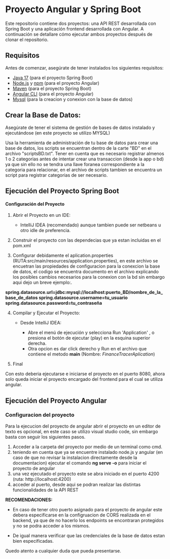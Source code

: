 # Proyecto Angular y Spring Boot

Este repositorio contiene dos proyectos: una API REST desarrollada con Spring Boot y una aplicación frontend desarrollada con Angular. A continuación se detallare cómo ejecutar ambos proyectos después de clonar el repositorio.

## Requisitos

Antes de comenzar, asegúrate de tener instalados los siguientes requisitos:

- [Java 17](https://www.oracle.com/java/technologies/javase-jdk17-downloads.html) (para el proyecto Spring Boot)
- [Node.js](https://nodejs.org/) y [npm](https://www.npmjs.com/) (para el proyecto Angular)
- [Maven](https://maven.apache.org/) (para el proyecto Spring Boot)
- [Angular CLI](https://angular.io/cli) (para el proyecto Angular)
- [Mysql](https://dev.mysql.com/downloads/installer/) (para la creacion y conexion con la base de datos)


## Crear la Base de Datos:

Asegúrate de tener el sistema de gestión de bases de datos instalado y ejecutándose (en este proyecto se utilizo MYSQL)

Usa la herramienta de administración de tu base de datos  para crear una base de datos, los scripts se encuentran dentro de la carte "BD" en el archivo "scriptsBD.txt".
Tener en cuenta que es necesario registrar almenos 1 o 2 categorias antes de intentar crear una transaccion (desde la app o bd) ya que sin ello no se tendra una llave foranea correspondiente a la categoria para relacionar, en el archivo de scripts tambien se encuentra un script para registrar categorias de ser necesario.

## Ejecución del Proyecto Spring Boot

#### Configuración del Proyecto

1. Abrir el Proyecto en un IDE:
    - IntelliJ IDEA (recomendado) aunque tambien puede ser netbeans u otro idle de preferencia.

2.  Construir el proyecto con las dependecias que ya estan incluidas en el pom.xml

3.  Configurar debidamente el aplication.properties (RUTA:src/main/resources/application.properties), en este archivo se encuetran las propiedades de configuracion para la conexcion la base de datos, el codigo se encuentra documento en el archivo explicando los posibles cambios necesarios para la conexion con la bd sin embargo aqui dejo un breve ejemplo:.

__spring.datasource.url=jdbc:mysql://localhost:puerto_BD/nombre_de_la_base_de_datos
spring.datasource.username=tu_usuario
spring.datasource.password=tu_contraseña__

4. Compilar y Ejecutar el Proyecto:

    - Desde IntelliJ IDEA:

        + Abre el menú de ejecución y selecciona Run 'Application' , o presiona el botón de ejecutar (play) en la esquina superior derecha.
        + Otra opcion es dar click derecho y Run en el archivo que contiene el metodo **main** (Nombre: _FinanceTracerAplication_)

5. Final

Con esto deberia ejecutarse e iniciarse el proyecto en el puerto 8080, ahora solo queda iniciar el proyecto encargado del frontend para el cual se utiliza angular.

## Ejecución del Proyecto Angular

### Configuracion del proyecto

Para la ejecucion del proyecto de angular abrir el proyecto en un editor de texto es opcional, en este caso se utilizo visual studio code, sin embargo basta con seguir los siguientes pasos.

1. Acceder a la carpeta del proyecto por medio de un terminal como cmd.
2. teniendo en cuenta que ya se encuentre instalado node.js y angular (en caso de que no revisar la instalacion directamente desde la documentacion) ejecutar el comando **ng serve -o** para iniciar el proyecto de angular
3. una vez ejecutado el proyecto este se abra iniciado en el puerto 4200 (ruta: http://localhost:4200)
4. acceder al puerto, desde aqui se podran realizar las distintas funcionalidades de la API REST

**RECOMENDACIONES:**

* En caso de tener otro puerto asignado para el proyecto de angular este debera especificarse en la configruacion de CORS realizada en el backend, ya que de no hacerlo los endpoints se encontraran protegidos y no se podra acceder a los mismos.

* De igual manera verificar que las credenciales de la base de datos estan bien especificadas.


Quedo atento a cualquier duda que pueda presentarse.

